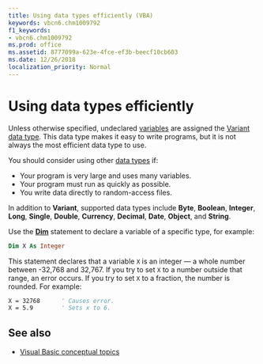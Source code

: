 ```yaml
---
title: Using data types efficiently (VBA)
keywords: vbcn6.chm1009792
f1_keywords:
- vbcn6.chm1009792
ms.prod: office
ms.assetid: 8777099a-623e-4fce-ef3b-beecf10cb603
ms.date: 12/26/2018
localization_priority: Normal
---
```



# Using data types efficiently

Unless otherwise specified, undeclared [variables](../../Glossary/vbe-glossary.md#variable) are assigned the [Variant data type](../../Glossary/vbe-glossary.md#variant-data-type). This data type makes it easy to write programs, but it is not always the most efficient data type to use.

You should consider using other [data types](../../reference/user-interface-help/data-type-summary.md) if:

- Your program is very large and uses many variables.
- Your program must run as quickly as possible.
- You write data directly to random-access files.
    
In addition to **Variant**, supported data types include **Byte**, **Boolean**, **Integer**, **Long**, **Single**, **Double**, **Currency**, **Decimal**, **Date**, **Object**, and **String**. 

Use the **[Dim](../../reference/user-interface-help/dim-statement.md)** statement to declare a variable of a specific type, for example:

```vb
Dim X As Integer 

```

This statement declares that a variable `X` is an integer — a whole number between -32,768 and 32,767. If you try to set `X` to a number outside that range, an error occurs. If you try to set `X` to a fraction, the number is rounded. For example:

```vb
X = 32768      ' Causes error. 
X = 5.9        ' Sets x to 6. 

```


## See also

- [Visual Basic conceptual topics](../../reference/user-interface-help/visual-basic-conceptual-topics.md)
